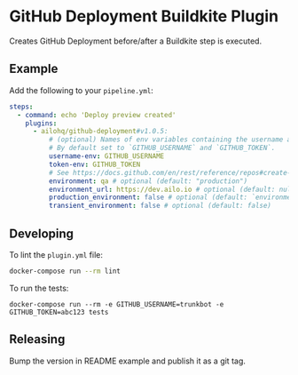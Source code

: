 # GitHub Deployment Buildkite Plugin

Creates GitHub Deployment before/after a Buildkite step is executed.

## Example

Add the following to your `pipeline.yml`:

```yml
steps:
  - command: echo 'Deploy preview created'
    plugins:
      - ailohq/github-deployment#v1.0.5:
          # (optional) Names of env variables containing the username and personal access token with `repo_deployment` and `push` permissions.
          # By default set to `GITHUB_USERNAME` and `GITHUB_TOKEN`.
          username-env: GITHUB_USERNAME
          token-env: GITHUB_TOKEN
          # See https://docs.github.com/en/rest/reference/repos#create-a-deployment for description of the below
          environment: qa # optional (default: "production")
          environment_url: https://dev.ailo.io # optional (default: null)
          production_environment: false # optional (default: `environment == "prod" || environment == "production"`)
          transient_environment: false # optional (default: false)
```

## Developing

To lint the `plugin.yml` file:

```sh
docker-compose run --rm lint
```

To run the tests:

```shell
docker-compose run --rm -e GITHUB_USERNAME=trunkbot -e GITHUB_TOKEN=abc123 tests
```

## Releasing

Bump the version in README example and publish it as a git tag.
